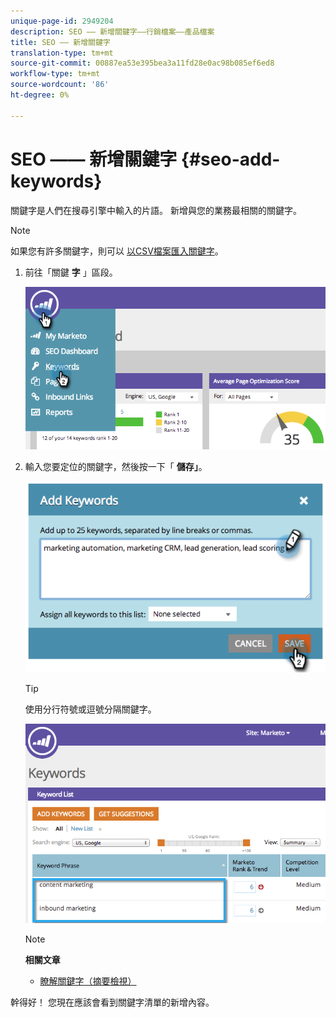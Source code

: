 ```yaml
---
unique-page-id: 2949204
description: SEO —— 新增關鍵字——行銷檔案——產品檔案
title: SEO —— 新增關鍵字
translation-type: tm+mt
source-git-commit: 00887ea53e395bea3a11fd28e0ac98b085ef6ed8
workflow-type: tm+mt
source-wordcount: '86'
ht-degree: 0%

---
```



# SEO —— 新增關鍵字 {#seo-add-keywords}

關鍵字是人們在搜尋引擎中輸入的片語。 新增與您的業務最相關的關鍵字。

>[!NOTE]
>
>如果您有許多關鍵字，則可以 [以CSV檔案匯入關鍵字](seo-importing-keywords-with-a-csv.md)。

1. 前往「關鍵 **字** 」區段。

   ![](assets/image2014-9-18-11-3a28-3a39.png)

1. 輸入您要定位的關鍵字，然後按一下「 **儲存」**。

   ![](assets/image2014-9-18-11-3a28-3a51.png)

   >[!TIP]
   >
   >使用分行符號或逗號分隔關鍵字。

   ![](assets/image2014-9-18-11-3a29-3a12.png)

   >[!NOTE]
   >
   >**相關文章**
   >
   >    
   >    
   >    * [瞭解關鍵字（摘要檢視）](seo-understanding-keywords.md)


幹得好！ 您現在應該會看到關鍵字清單的新增內容。